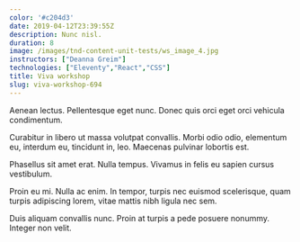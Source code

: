```yaml
---
color: '#c204d3'
date: 2019-04-12T23:39:55Z
description: Nunc nisl.
duration: 8
image: /images/tnd-content-unit-tests/ws_image_4.jpg
instructors: ["Deanna Greim"]
technologies: ["Eleventy","React","CSS"]
title: Viva workshop
slug: viva-workshop-694
---
```

Aenean lectus. Pellentesque eget nunc. Donec quis orci eget orci vehicula condimentum.

Curabitur in libero ut massa volutpat convallis. Morbi odio odio, elementum eu, interdum eu, tincidunt in, leo. Maecenas pulvinar lobortis est.

Phasellus sit amet erat. Nulla tempus. Vivamus in felis eu sapien cursus vestibulum.

Proin eu mi. Nulla ac enim. In tempor, turpis nec euismod scelerisque, quam turpis adipiscing lorem, vitae mattis nibh ligula nec sem.

Duis aliquam convallis nunc. Proin at turpis a pede posuere nonummy. Integer non velit.

